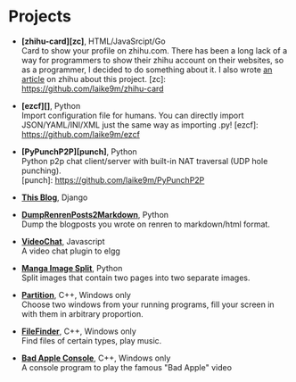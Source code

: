 Projects
==

* **[zhihu-card][zc]**, HTML/JavaSrcipt/Go   
Card to show your profile on zhihu.com. There has been a long lack of a way for programmers to show their zhihu account on their websites, so as a programmer, I decided to do something about it. I also wrote [an article](https://zhuanlan.zhihu.com/p/21762979) on zhihu about this project.
[zc]: https://github.com/laike9m/zhihu-card

* **[ezcf][]**, Python  
Import configuration file for humans. You can directly import JSON/YAML/INI/XML just the same way as importing .py!
[ezcf]: https://github.com/laike9m/ezcf

* **[PyPunchP2P][punch]**, Python  
  Python p2p chat client/server with built-in NAT traversal (UDP hole punching).  
[punch]: https://github.com/laike9m/PyPunchP2P

* **[This Blog][blog]**, Django

[blog]: https://github.com/laike9m/My_Blog 

* **[DumpRenrenPosts2Markdown][renren]**, Python  
  Dump the blogposts you wrote on renren to markdown/html format.

[renren]: https://github.com/laike9m/DumpRenrenPosts2Markdown

* **[VideoChat][vc]**, Javascript  
  A video chat plugin to elgg

[vc]: https://github.com/laike9m/VideoChat

* **[Manga Image Split][splitp]**, Python  
  Split images that contain two pages into two separate images.

[splitp]: https://github.com/laike9m/split_p

* **[Partition][partition]**, C++, Windows only  
  Choose two windows from your running programs, fill your screen in with them in arbitrary proportion.

[partition]: /media/files/Partition.exe

* **[FileFinder][filefinder]**, C++, Windows only  
  Find files of certain types, play music.

[filefinder]: /media/files/FileFinder.exe

* **[Bad Apple Console][BA]**, C++, Windows only  
  A console program to play the famous "Bad Apple" video

[BA]: https://github.com/laike9m/Bad-Apple-Console